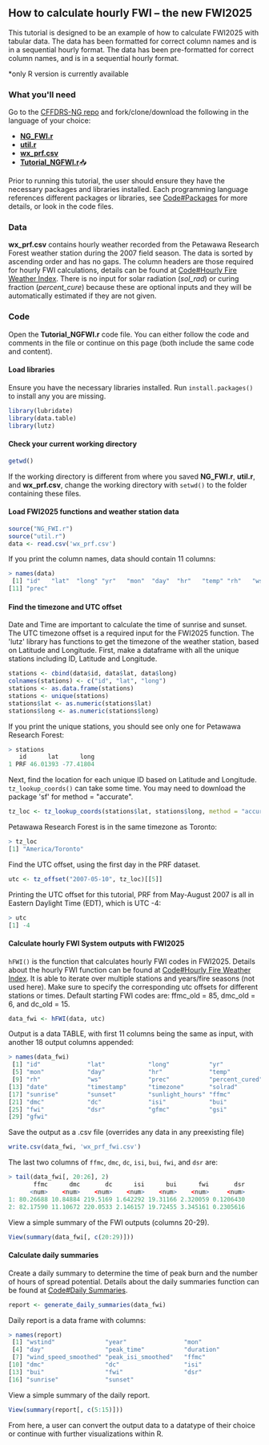 ## How to calculate hourly FWI – the new FWI2025
This tutorial is designed to be an example of how to calculate FWI2025 with tabular data.  The data has been formatted for correct column names and is in a sequential hourly format. The data has been pre-formatted for correct column names, and is in a sequential hourly format.  

\*only R version is currently available

### What you'll need

Go to the [CFFDRS-NG repo](https://github.com/nrcan-cfs-fire/cffdrs-ng/tree/main) and fork/clone/download the following in the language of your choice: 

- [**NG_FWI.r**](https://github.com/nrcan-cfs-fire/cffdrs-ng/blob/main/NG_FWI.r)
- [**util.r**](https://github.com/nrcan-cfs-fire/cffdrs-ng/blob/main/util.r)
- [**wx_prf.csv**](https://github.com/nrcan-cfs-fire/cffdrs-ng/blob/main/data/wx_prf.csv)
- [**Tutorial_NGFWI.r**](tutorials/Tutorial_NGFWI.R)📥

Prior to running this tutorial, the user should ensure they have the necessary packages and libraries installed.  Each programming language references different packages or libraries, see 
<a href="../code/#packages" target="_self">Code#Packages</a>
for more details, or look in the code files.

### Data
**wx_prf.csv** contains hourly weather recorded from the Petawawa Research Forest weather station during the 2007 field season. The data is sorted by ascending order and has no gaps. The column headers are those required for hourly FWI calculations, details can be found at 
<a href="../code/#hourly-fire-weather-index" target="_self">Code#Hourly Fire Weather Index</a>. 
There is no input for solar radiation (*sol_rad*) or curing fraction (*percent_cure*) because these are optional inputs and they will be automatically estimated if they are not given.

### Code
Open the **Tutorial_NGFWI.r** code file. You can either follow the code and comments in the file or continue on this page (both include the same code and content).

#### Load libraries
Ensure you have the necessary libraries installed. Run `install.packages()` to install any you are missing.
```r
library(lubridate)
library(data.table)
library(lutz)
```
#### Check your current working directory
```r
getwd()
```
If the working directory is different from where you saved **NG_FWI.r**, **util.r**, and **wx_prf.csv**, change the working directory with `setwd()` to the folder containing these files.

#### Load FWI2025 functions and weather station data
```r
source("NG_FWI.r")
source("util.r")
data <- read.csv('wx_prf.csv')
```

If you print the column names, data should contain 11 columns:

```r
> names(data)
 [1] "id"   "lat"  "long" "yr"   "mon"  "day"  "hr"   "temp" "rh"   "ws" 
[11] "prec"
```

#### Find the timezone and UTC offset
Date and Time are important to calculate the time of sunrise and sunset. The UTC timezone offset is a required input for the FWI2025 function. The 'lutz' library has functions to get the timezone of the weather station, based on Latitude and Longitude. First, make a dataframe with all the unique stations including ID, Latitude and Longitude.

```r
stations <- cbind(data$id, data$lat, data$long)
colnames(stations) <- c("id", "lat", "long")
stations <- as.data.frame(stations)
stations <- unique(stations)
stations$lat <- as.numeric(stations$lat)
stations$long <- as.numeric(stations$long)
```
If you print the unique stations, you should see only one for Petawawa Research Forest:

```r
> stations
   id      lat      long
1 PRF 46.01393 -77.41804
```

Next, find the location for each unique ID based on Latitude and Longitude. `tz_lookup_coords()` can take some time. You may need to download the package 'sf' for method = "accurate".

```r
tz_loc <- tz_lookup_coords(stations$lat, stations$long, method = "accurate")
```

Petawawa Research Forest is in the same timezone as Toronto:

```r
> tz_loc
[1] "America/Toronto"
```

Find the UTC offset, using the first day in the PRF dataset.

```r
utc <- tz_offset("2007-05-10", tz_loc)[[5]]
```

Printing the UTC offset for this tutorial, PRF from May-August 2007 is all in Eastern Daylight Time (EDT), which is UTC -4:

```r
> utc
[1] -4
```

#### Calculate hourly FWI System outputs with FWI2025
`hFWI()` is the function that calculates hourly FWI codes in FWI2025. Details about the hourly FWI function can be found at
<a href="../code/#hourly-fire-weather-index" target="_self">Code#Hourly Fire Weather Index</a>.
It is able to iterate over multiple stations and years/fire seasons (not used here). Make sure to specify the corresponding utc offsets for different stations or times. Default starting FWI codes are: ffmc_old = 85, dmc_old = 6, and dc_old = 15.

```r
data_fwi <- hFWI(data, utc)
```

Output is a data TABLE, with first 11 columns being the same as input, with another 18 output columns appended:

```r
> names(data_fwi)
 [1] "id"             "lat"            "long"           "yr"
 [5] "mon"            "day"            "hr"             "temp"
 [9] "rh"             "ws"             "prec"           "percent_cured"  
[13] "date"           "timestamp"      "timezone"       "solrad"
[17] "sunrise"        "sunset"         "sunlight_hours" "ffmc"
[21] "dmc"            "dc"             "isi"            "bui"
[25] "fwi"            "dsr"            "gfmc"           "gsi"
[29] "gfwi"
```

Save the output as a .csv file (overrides any data in any preexisting file)

```r
write.csv(data_fwi, 'wx_prf_fwi.csv')
```

The last two columns of `ffmc`, `dmc`, `dc`, `isi`, `bui`, `fwi`, and `dsr` are:

```r
> tail(data_fwi[, 20:26], 2)
       ffmc      dmc       dc      isi      bui      fwi       dsr  
      <num>    <num>    <num>    <num>    <num>    <num>     <num>  
1: 80.26688 10.84884 219.5169 1.642292 19.31166 2.320059 0.1206430  
2: 82.17590 11.10672 220.0533 2.146157 19.72455 3.345161 0.2305616
```

View a simple summary of the FWI outputs (columns 20-29).

```r
View(summary(data_fwi[, c(20:29)]))
```

#### Calculate daily summaries
Create a daily summary to determine the time of peak burn and the number of hours of spread potential. Details about the daily summaries function can be found at 
<a href="../code/#daily-summaries" target="_self">Code#Daily Summaries</a>.

```r
report <- generate_daily_summaries(data_fwi)
```

Daily report is a data frame with columns:

```r
> names(report)
 [1] "wstind"              "year"                "mon"              
 [4] "day"                 "peak_time"           "duration"         
 [7] "wind_speed_smoothed" "peak_isi_smoothed"   "ffmc"             
[10] "dmc"                 "dc"                  "isi"              
[13] "bui"                 "fwi"                 "dsr"              
[16] "sunrise"             "sunset"
```

View a simple summary of the daily report.

```r
View(summary(report[, c(5:15)]))
```

From here, a user can convert the output data to a datatype of their choice or continue with further visualizations within R.

